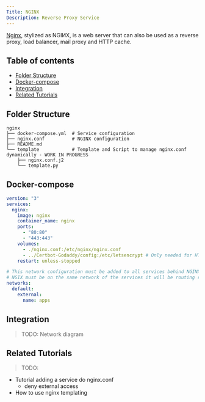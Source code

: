 ```yaml
---
Title: NGINX
Description: Reverse Proxy Service
---
```


[Nginx](https://www.nginx.com/), stylized as NGIИX, is a web server that can also be used as a reverse proxy, load balancer, mail proxy and HTTP cache.

## Table of contents

- [Folder Structure](#folder-structure)
- [Docker-compose](#docker-compose)
- [Integration](#integration)
- [Related Tutorials](#related-tutorials)

## Folder Structure

```
nginx
├── docker-compose.yml  # Service configuration
├── nginx.conf          # NGINX configuration
├── README.md
└── template            # Template and Script to manage nginx.conf dynamically - WORK IN PROGRESS
    ├── nginx.conf.j2
    └── template.py
```

## Docker-compose

```yaml
version: "3"
services:
  nginx:
    image: nginx
    container_name: nginx
    ports:
      - "80:80"
      - "443:443"
    volumes:
      - ./nginx.conf:/etc/nginx/nginx.conf
      - ../Certbot-Godaddy/config:/etc/letsencrypt # Only needed for HTTPS configuration
    restart: unless-stopped

# This network configuration must be added to all services behind NGINX
# NGIX must be on the same network of the services it will be routing requests
networks:
  default:
    external:
      name: apps
```

## Integration

> TODO: Network diagram

## Related Tutorials

> TODO:

- Tutorial adding a service do nginx.conf
  - deny external access
- How to use nginx templating
